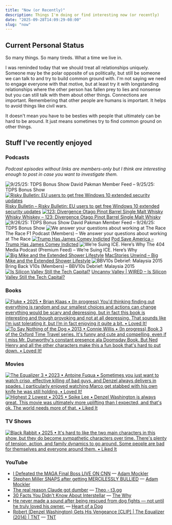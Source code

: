 ```yaml
---
title: "Now (or Recently)"
description: Things I'm doing or find interesting now (or recently)
date: "2025-09-28T14:09:29-08:00"
slug: "now"
---
```


## Current Personal Status

So many things. So many tireds. What a time we live in.

I was reminded today that we should treat all relationships uniquely. Someone may be the polar opposite of us politically, but still be someone we can talk to and try to build common ground with. I'm not saying we need to engage everyone with that motive, but at least try it with longstanding relationships where the other person has fallen prey to lies and nonsense but you can still talk with them about other things. Connections are important. Remembering that other people are humans is important. It helps to avoid things like civil wars.

It doesn't mean you have to be besties with people that ultimately can be hard to be around. It just means sometimes try to find common ground on other things.

## Stuff I've recently enjoyed

### Podcasts

*Podcast episodes without links are members-only but I think are interesting enough to post in case you want to investigate them.*
<div class="podcast-episodes">

![9/25/25: TDPS Bonus Show](../../assets/images/oc_artwork/5771694695334340-866985a4-c031-4196-934a-18ca6c9db209.png) David Pakman Member Feed – 9/25/25: TDPS Bonus Show
[![Risky Bulletin: EU users to get free Windows 10 extended security updates](../../assets/images/oc_artwork/4031462179073399-cc4226e2-4a8d-425e-b5ca-bad3ef5c6999.png)](https://overcast.fm/+5Sl-8b7Xc) [Risky Bulletin – Risky Bulletin: EU users to get free Windows 10 extended security updates](https://overcast.fm/+5Sl-8b7Xc)
[![123: Divergence Otago Pinot Barrel Single Malt Whisky](../../assets/images/oc_artwork/5287026820415708-5f08f050-8eac-4b61-98db-837e70492caf.png)](https://overcast.fm/+BLIhduMgNw) [Whisky Whiskey – 123: Divergence Otago Pinot Barrel Single Malt Whisky](https://overcast.fm/+BLIhduMgNw)
![9/26/25: TDPS Bonus Show](../../assets/images/oc_artwork/5771694437745931-b6a60742-d93f-4c16-b65b-95fdce088c56.png) David Pakman Member Feed – 9/26/25: TDPS Bonus Show
![We answer your questions about working at The Race](../../assets/images/oc_artwork/5523677592124215-04eef79a-0e4e-4529-82c3-c9ddd5598115.png) The Race F1 Podcast (Members) – We answer your questions about working at The Race
[![Trump Has James Comey Indicted](../../assets/images/oc_artwork/4043671844992132-32c66610-7518-43f7-990f-10f38404ec4e.png)](https://overcast.fm/+5dsrfotIQ) [Pod Save America – Trump Has James Comey Indicted](https://overcast.fm/+5dsrfotIQ)
![We’re Suing ICE. Here’s Why](../../assets/images/oc_artwork/5121671873083013-f669294c-a243-4e04-8424-179384b58e96.png) The 404 Media Podcast (Premium Feed) – We’re Suing ICE. Here’s Why
[![Big Mike and the Extended Shower Lifestyle](../../assets/images/oc_artwork/1847775398301225-54fe5e6f-2334-4a8a-a1de-ce09464c91db.png)](https://overcast.fm/+aQirw9jik) [MacStories Unwind – Big Mike and the Extended Shower Lifestyle](https://overcast.fm/+aQirw9jik)
![BBV10s Debrief: Malaysia 2015](../../assets/images/oc_artwork/5523679165462971-be5f13ae-2016-4275-833b-7cdeb7612a83.png) Bring Back V10s (Members) – BBV10s Debrief: Malaysia 2015
[![Is Silicon Valley Still the Tech Capital?](../../assets/images/oc_artwork/4904747697079172-9e5c4dcc-4c2a-42ee-8dca-f90cee4b403c.png)](https://overcast.fm/+BFs15Ayg4Q) [Uncanny Valley | WIRED – Is Silicon Valley Still the Tech Capital?](https://overcast.fm/+BFs15Ayg4Q)

</div>

### Books

[<span hidden>Fluke • 2025 • Brian Klaas • (In progress) You'd thinking finding out everything is random and our smallest choices and actions can change everything would be scary and depressing, but in fact this book is interesting and though provoking and not at all depressing. That sounds like I’m just tolerating it, but I’m in fact enjoying it quite a bit. • Loved It!</span>
![Fluke • 2025 • Brian Klaas • (In progress) You'd thinking finding out everything is random and our smallest choices and actions can change everything would be scary and depressing, but in fact this book is interesting and though provoking and not at all depressing. That sounds like I’m just tolerating it, but I’m in fact enjoying it quite a bit. • Loved It!](../../assets/images/posts/png-image481d813ee50-review-8aece3be-1f6e-4a0c-a3b3-9d3105d407dc.png)](/images/posts/png-image481d813ee50-review-8aece3be-1f6e-4a0c-a3b3-9d3105d407dc.jpg)
[<span hidden>To Say Nothing of the Dog • 2013 • Connie Willis • Book 3 of the Oxford Time Travel series. It's funny and cute and compelling, even if I miss Mr. Dunworthy's constant presence ala Doomsday Book. But Ned Henry and all the other characters make this a fun book that's hard to put down. • Loved It!</span>
![To Say Nothing of the Dog • 2013 • Connie Willis • (In progress) Book 3 of the Oxford Time Travel series. It's funny and cute and compelling, even if I miss Mr. Dunworthy's constant presence ala Doomsday Book. But Ned Henry and all the other characters make this a fun book that's hard to put down. • Loved It!](../../assets/images/posts/png-image4ebabaea1b0-review-954dbef9-86ea-478b-a0dd-e2bc85854b6a.png)](/images/posts/png-image4ebabaea1b0-review-954dbef9-86ea-478b-a0dd-e2bc85854b6a.jpg)

### Movies

[<span hidden>The Equalizer 3 • 2023 • Antoine Fuqua • Sometimes you just want to watch crisp, effective killing of bad guys, and Denzel always delivers in spades. I particularly enjoyed watching Marco get stabbed with his own knife he was still holding. • Loved It!</span>
![The Equalizer 3 • 2023 • Antoine Fuqua • Sometimes you just want to watch crisp, effective killing of bad guys, and Denzel always delivers in spades. I particularly enjoyed watching Marco get stabbed with his own knife he was still holding. • Loved It!](../../assets/images/posts/png-image4dfa8c43f10-review-d2bf8b83-4aab-4a2f-82a2-6010349e6a3d.png)](/images/posts/png-image4dfa8c43f10-review-d2bf8b83-4aab-4a2f-82a2-6010349e6a3d.jpg)
[<span hidden>Highest 2 Lowest • 2025 • Spike Lee • Denzel Washington is always great. This movie was ultimately more uplifting than I expected, and that's ok. The world needs more of that. • Liked It</span>
![Highest 2 Lowest • 2025 • Spike Lee • Denzel Washington is always great. This movie was ultimately more uplifting than I expected, and that's ok. The world needs more of that. • Liked It](../../assets/images/posts/png-image41bf880d270-review-15992669-eb47-4747-b1eb-5684492ff8cd.png)](/images/posts/png-image41bf880d270-review-15992669-eb47-4747-b1eb-5684492ff8cd.jpg)

### TV Shows

[<span hidden>Black Rabbit • 2025 • It's hard to like the two main characters in this show, but they do become sympathetic characters over time. There's plenty of tension, action, and family dynamics to go around. Some people are bad for themselves and everyone around them. • Liked It</span>
![Black Rabbit • 2025 • It's hard to like the two main characters in this show, but they do become sympathetic characters over time. There's plenty of tension, action, and family dynamics to go around. Some people are bad for themselves and everyone around them. • Liked It](../../assets/images/posts/png-image4871b18c150-review-6fbb83bc-9e41-4708-978d-2389029b8df7.png)](/images/posts/png-image4871b18c150-review-6fbb83bc-9e41-4708-978d-2389029b8df7.jpg)

### YouTube

- [I Defeated the MAGA Final Boss LIVE ON CNN](https://www.youtube.com/watch?v=mv7QmN_tNcg&t=504s) — [Adam Mockler](https://www.youtube.com/@adammockler)
- [Stephen Miller SNAPS after getting MERCILESSLY BULLIED](https://www.youtube.com/watch?v=BpzQzFXzjwo) — [Adam Mockler](https://www.youtube.com/@adammockler)
- [The real reason Claude got dumber](https://www.youtube.com/watch?v=6qIZTmaJc0Y) — [Theo - t3․gg](https://www.youtube.com/@t3dotgg)
- [30 Facts You Didn't Know About Interstellar](https://www.youtube.com/watch?v=Qy8KaWpbBUk) — [The Why](https://www.youtube.com/@The_Why)
- [He never made a sound after being rescued from dog fights — not until he truly loved his owner.](https://www.youtube.com/watch?v=PqR5OTeWn1A) — [Heart of a Dog](https://www.youtube.com/@HeartofaDog-1)
- [Robert (Denzel Washington) Gets His Vengeance [CLIP] | The Equalizer (2014) | TNT](https://www.youtube.com/watch?v=fM7X8GQD5e4&t=22s) — [TNT](https://www.youtube.com/@TNT)
